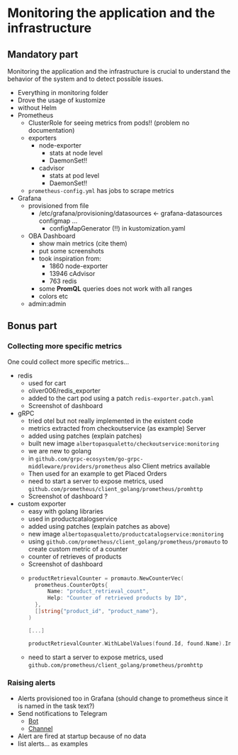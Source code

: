 # Monitoring the application and the infrastructure

## Mandatory part

Monitoring the application and the infrastructure is crucial to understand the behavior of the system and to detect possible issues.

- Everything in monitoring folder
- Drove the usage of kustomize
- without Helm
- Prometheus
  - ClusterRole for seeing metrics from pods!! (problem no documentation)
  - exporters
    - node-exporter
      - stats at node level
      - DaemonSet!!
    - cadvisor
      - stats at pod level
      - DaemonSet!!
  - `prometheus-config.yml` has jobs to scrape metrics
- Grafana
  - provisioned from file
    - /etc/grafana/provisioning/datasources <- grafana-datasources configmap ...
      - configMapGenerator (!!) in kustomization.yaml
  - OBA Dashboard
    - show main metrics (cite them)
    - put some screenshots
    - took inspiration from:
      - 1860 node-exporter
      - 13946 cAdvisor
      - 763 redis
    - some **PromQL** queries does not work with all ranges
    - colors etc
  - admin:admin

## Bonus part

### Collecting more specific metrics

One could collect more specific metrics...

- redis
  - used for cart
  - oliver006/redis_exporter
  - added to the cart pod using a patch `redis-exporter.patch.yaml`
  - Screenshot of dashboard
- gRPC
  - tried otel but not really implemented in the existent code
  - metrics extracted from checkoutservice (as example) Server
  - added using patches (explain patches)
  - built new image `albertopasqualetto/checkoutservice:monitoring`
  - we are new to golang
  - in `github.com/grpc-ecosystem/go-grpc-middleware/providers/prometheus` also Client metrics available
  - Then used for an example to get Placed Orders
  - need to start a server to expose metrics, used `github.com/prometheus/client_golang/prometheus/promhttp`
  - Screenshot of dashboard ?
- custom exporter
  - easy with golang libraries
  - used in productcatalogservice
  - added using patches (explain patches as above)
  - new image `albertopasqualetto/productcatalogservice:monitoring`
  - using `github.com/prometheus/client_golang/prometheus/promauto` to create custom metric of a counter
  - counter of retrieves of products
  - Screenshot of dashboard
  - ```go
    productRetrievalCounter = promauto.NewCounterVec(
      prometheus.CounterOpts{
          Name: "product_retrieval_count",
          Help: "Counter of retrieved products by ID",
      },
      []string{"product_id", "product_name"},
    )

    [...]

    productRetrievalCounter.WithLabelValues(found.Id, found.Name).Inc()
    ```
  - need to start a server to expose metrics, used `github.com/prometheus/client_golang/prometheus/promhttp`

### Raising alerts

- Alerts provisioned too in Grafana (should change to prometheus since it is named in the task text?)
- Send notifications to Telegram
  - [Bot](https://t.me/oba_grafana_alerts_bot)
  - [Channel](https://t.me/+GpjvzfmIGZM4NTk0)
- Alert are fired at startup because of no data
- list alerts... as examples

